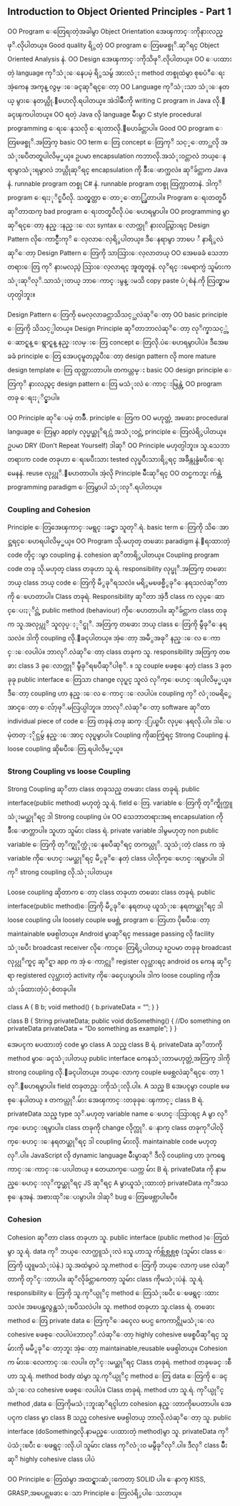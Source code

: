 ## Introduction to Object Oriented Principles - Part 1
OO Program ေတြေရးတဲ့အခါမွာ Object Orientation အေၾကာင္းကိုနားလည္ဖုိ.လိုပါတယ္။ Good quality ရိွတဲ့ OO program ေတြၿဖစ္ဖုိ.ဆုိရင္ Object Oriented Analysis နဲ. OO Design အေၾကာင္းကိုသိဖုိ.လိုပါတယ္။ OO ေပးထားတဲ့ language ကုိသံုးေနေပမဲ့ ရိွသမွ် အားလံုး method တစ္ခုထဲမွာ စုၿပံဳေရး အဲ့ကေန အကုန္ လွမ္းေခၚဆုိရင္ေတာ့ OO Language ကုိသံုးသာ သံုးေနတယ္ မွားေနတယ္လို.ေၿပာလို.ရပါတယ္။ အဲဒါမ်ိဳးကို writing C program in Java လို.ေခၚၾကပါတယ္။ OO ရတဲ့ Java လို language မ်ိဳးမွာ C style procedural programming ေရးေနသလို ေရးတာလို.ေၿပာခ်င္တာပါ။ Good OO program ေတြၿဖစ္ဖုိ.အတြက္ basic OO term ေတြ concept ေတြကုိ သင့္ေတာ္သလို အသံုးၿပဳတတ္ရပါလိမ့္မယ္။ ဥပမာ encapsulation ကဘာလို.အသံုး၀င္တာလဲ ဘယ္ေနရာမွာသံုးရမွာလဲ ဘယ္လိုဆုိရင္ encapsulation ကို ခ်ိဳးေဖာက္သလဲ။ ဆုိခ်င္တာက Java နဲ. runnable program တစ္ခု C# နဲ. runnable program တစ္ခု ထြက္လာတာနဲ. ဒါကုိ program ေရးႏုိင္ၿပီလို. သတ္မွတ္တာ ေတာ္ေတာ္လြဲတာပါ။ Program ေရးတတ္ၿပီဆုိတာထက္ bad program ေရးတတ္ၿပီလို.ပဲေၿပာရမွာပါ။ OO programming မွာဆုိရင္ေတာ့ နည္းနည္းေလး syntax ေလာက္ကုိ နားလည္သြားရင္ Design Pattern လိုေကာင္မ်ိဳးကုိ ေလ့လာေလ့ရိွပါတယ္။ ဒီေနရာမွာ ဘာၿပ ႆ နာရိွလဲဆုိေတာ့ Design Pattern ေတြကို သာသြားေလ့လာတယ္ OO အေၿခခံ သေဘာတရားေတြ ကုိ နားမလည္ပဲ သြားေလ့လာရင္ အူတူတူနဲ. လုိရင္းမေရာက္ပဲ သူမ်ားက သံုးဆုိလုိ.သာသံုးတယ္ ဘာေကာင္းမွန္းမသိ copy paste ပံုစံနဲ.ကို လြတ္မွာမဟုတ္ပါဘူး။

Design Pattern ေတြကို မေလ့လာခင္ဘာသိသင့္သလဲဆုိေတာ့ OO basic principle ေတြကို သိသင့္ပါတယ္။ Design Principle ဆုိတာဘာလဲဆုိေတာ့ လုိက္နာသင့္တဲ့ ေဆာင္ရန္ ေရွာင္ရန္ နည္းလမ္းေတြ concept ေတြလို.ပဲေၿပာရမွာပါပဲ။ ဒီအေၿခခံ principle ေတြ အေပၚမူတည္ၿပီးေတာ့ design pattern လို more mature design template ေတြ ထုတ္ထားတာပါ။ တကယ္တမ္း basic OO design principle ေတြကုိ နားလည္ရင္ design pattern ေတြ မသံုးလဲ ေကာင္းမြန္တဲ့ OO program တခု ေရးႏုိင္မွာပါ။

OO Principle ဆုိေပမဲ့ တခ်ိဳ. principle ေတြက OO မဟုတ္တဲ့ အၿခား procedural language ေတြမွာ apply လုပ္မယ္ဆုိရင္လဲ အသံုး၀င္တဲ့ principle ေတြလဲရိွပါတယ္။ ဥပမာ DRY (Don’t Repeat Yourself) ဒါဆုိ OO Principle မဟုတ္ပါဘူး။ သူ.သေဘာတရားက code တခုဟာ ေရးၿပီးသား tested လုပ္ၿပီးသားရိွရင္ အခ်ိိန္ကုန္ခံၿပီးေရး မေနနဲ. reuse လုပ္လုိ.ေၿပာတာပါ။ အဲ့လို Principle မ်ိဳးဆုိရင္ OO တင္မကဘူး က်န္တဲ့ programming paradigm ေတြမွာပါ သံုးလုိ.ရပါတယ္။

### Coupling and Cohesion

Principle ေတြအေၾကာင္းမရွင္းခင္မွာ သူတုိ.ရဲ. basic term ေတြကို သိေအာင္အရင္ေၿပာရပါလိမ့္မယ္။ OO Program သို.မဟုတ္ တၿခား paradigm နဲ.ေရးထားတဲ့ code တိုင္းမွာ coupling နဲ. cohesion ဆုိတာရိွပါတယ္။ Coupling program code တခု သို.မဟုတ္ class တခုဟာ သူ.ရဲ. responsibility လုပ္ဖုိ.အတြက္ တၿခား ဘယ္ class ဘယ္ code ေတြကို မီွခုိရသလဲ။ မရိွမၿဖစ္မီွခုိေနရသလဲဆုိတာကို ေၿပာတာပါ။ Class တခုရဲ. Responsibility ဆုိတာ အဲ့ဒီ class က လုပ္ေဆာင္ေပးႏုိင္တဲ့ public method (behaviour) ကိုေၿပာတာပါ။ ဆုိခ်င္တာက class တခုက သူ.အလုပ္ကုိ သူလုပ္ႏုိင္ဖုိ. အတြက္ တၿခား ဘယ္ class ေတြကို မွီခုိေနရသလဲ။ ဒါကို coupling လို.ေခၚပါတယ္။ အဲ့ေတာ့ အမီွအခုိ နည္းေလ ေကာင္းေလပါပဲ။ ဘာလုိ.လဲဆုိေတာ့ class တခုက သူ. responsibility အတြက္ တၿခား class 3 ခုေလာက္ကုိ မွီခုိရၿပီဆုိပါစုိ. ။ သူ couple ၿဖစ္ေနတဲ့ class 3 ခုတခုခု public interface ေတြသာ change လုပ္ရင္ သူလဲ လုိက္ေၿပာင္းရပါလိမ့္မယ္။ ဒီေတာ့ coupling ဟာ နည္းေလ ေကာင္းေလပါပဲ။ coupling ကုိ လံုး၀မရိွေအာင္ေတာ့ ေလ်ာ့ဖုိ.မလြယ္ပါဘူး။ ဘာလုိ.လဲဆုိေတာ့ software ဆုိတာ individual piece of code ေတြ တခုနဲ.တခု ဆက္ႏြယ္ၿပီး လုပ္ေနရလို.ပါ။ ဒါေပမဲ့တတ္ႏိုင္သမွ် နည္းေအာင္ လုပ္ရမွာပါ။ Coupling ကိုဆက္ခြဲရင္ Strong Coupling နဲ. loose coupling ဆိုၿပီးေတြ.ရပါလိမ့္မယ္။

### Strong Coupling vs loose Coupling

Strong Coupling ဆုိတာ class တခုသည္ တၿခား class တခုရဲ. public interface(public method) မဟုတ္ပဲ သူ.ရဲ. field ေတြ. variable ေတြကို တုိက္ရိုက္ယူသံုးမယ္ဆုိရင္ ဒါ Strong coupling ပဲ။ OO သေဘာတရားအရ encapsulation ကို ခ်ိဳးေဖာက္တာပါ။ သူဟာ သူမ်ား class ရဲ. private variable ဒါမွမဟုတ္ non public variable ေတြကို တုိက္ရုိုက္သံုးေနၿပီဆုိရင္ တကယ္လုိ. သူသံုးတဲ့ class က အဲ့ variable ကိုေၿပာင္းမယ္ဆုိရင္ မီွခုိေနတဲ့ class ပါလိုက္ေၿပာင္းရမွာပါ။ ဒါကုိ strong coupling လို.သံုးပါတယ္။

Loose coupling ဆိုတာက ေတာ့ class တခုဟာ တၿခား class တခုရဲ. public interface(public method)ေတြကို မီွခုိေနရတယ္ ယူသံုးေနရတယ္ဆုိရင္ ဒါ loose coupling ပါ။ loosely couple ၿဖစ္တဲ့ program ေတြဟာ ပိုၿပီးေတာ့ maintainable ၿဖစ္ပါတယ္။ Android မွာဆုိရင္ message passing လို facility သံုးၿပီး broadcast receiver လိုေကာင္ေတြရိွပါတယ္ ။ဥပမာ တခုခု broadcast လုပ္လုိက္ရင္ ဆုိင္ရာ app က အဲ့ ေကာင္ကုိ register လုပ္ထားရင္ android os ကေန ဆုိင္ရာ registered လုပ္ထားတဲ့ activity ကိုေခၚေပးမွာပါ။ ဒါက loose coupling ကိုအသံုးခ်ထားတဲ့ပံုစံတခုပါ။

class A 
{ B b; 
void method() 
{ b.privateData = “”; } 
}

class B 
{ String privateData; 
public void doSomething() 
{ //Do something on privateData privateData = “Do something as example”; } 
}

အေပၚက ၿပထားတဲ့ code မွာ class A သည္ class B ရဲ. privateData ဆုိတာကို method မွာေခၚသံုးပါတယ္ public interface ကေနသံုးတာမဟုတ္တဲ့အတြက္ ဒါကို strong coupling လို.ေခၚပါတယ္။ ဘယ္ေလာက္ couple ၿဖစ္သလဲဆုိရင္ေတာ့ 1 လုိ.ေၿပာရမွာပါ။ field တခုတည္းကိုသံုးလို.ပါ။. A သည္ B အေပၚမွာ couple ၿဖစ္ေနပါတယ္ ။ တကယ္လုိ.မ်ား အေၾကာင္းတခုခုေၾကာင့္ class B ရဲ. privateData သည္ type သုိ.မဟုတ္ variable name ေၿပာင္းသြားရင္ A မွာ လုိက္ေၿပာင္းရမွာပါ။ class တခုကို change လိုက္လုိ. ေနာက္ class တခုကုိပါလိုက္ေၿပာင္းေနရတယ္ဆုိရင္ ဒါ coupling မ်ားလို. maintainable code မဟုတ္လုိ.ပါ။ JavaScript လို dynamic language မ်ိဳးမွာဆုိ ဒီလို coupling ဟာ ဒုကၡေကာင္းေကာင္းေပးပါတယ္ ။ တေယာက္ေယက္က မ်ား B ရဲ. privateData ကို နာမည္ေၿပာင္းလုိက္မယ္ဆုိရင္ JS ဆုိရင္ A မွာယူသံုးထားတဲ့ privateData ကုိအသစ္ေနအနဲ. အစားထုိးေပးမွာပါ။ ဒါဆုိ bug ေတြၿဖစ္လာပါၿပီ။

### Cohesion

Cohesion ဆုိတာ class တခုဟာ သူ. public interface (public method )ေတြထဲမွာ သူ.ရဲ. data ကုိ ဘယ္ေလာက္ယူသံုးလဲ ။သူ.ဟာသူ က်စ္က်စ္လစ္လစ္ (သူမ်ား class ေတြကို ယူူမသံုးပဲနဲ.) သူ.အထဲမွာပဲ သူ.method ေတြကို ဘယ္ေလာက္ use လဲဆုိတာကို တုိင္းတာပါ။ ဆုိလိုခ်င္တာကေတာ့ သူမ်ား class ကိုမသံုးပဲနဲ. သူ.ရဲ. responsibility ေတြကို သူ.ကုိယ္ပုိင္ method ေတြသံုးၿပီး ေၿဖရွင္းထားသလဲ။ အၿပန္အလွန္အသံုးၿပဳသလဲပါ။ သူ. method တခုဟာ သူ.class ရဲ. တၿခား method ေတြ private data ေတြကုိေခၚေလ ၿပင္ပ ကေကာင္ကိုမသံုးေလ cohesive ၿဖစ္ေလပါပဲ။ဘာလုိ.လဲဆုိေတာ့ highly cohesive ၿဖစ္ၿပီဆုိရင္ သူမ်ားကို မမီွခုိေတာ့ဘူး အဲ့ေတာ့ maintainable,reusable ၿဖစ္ပါတယ္။ Cohesion က မ်ားေလေကာင္းေလပါ။ တုိင္းမယ္ဆုိရင္ Class တခုရဲ. method တခုၿခင္းစီဟာ သူ.ရဲ. method body ထဲမွာ သူ.ကုိယ္ပုိင္ method ေတြ data ေတြကို ေခၚသံုးေလ cohesive ၿဖစ္ေလပါပဲ။ Class တခုရဲ. method ဟာ သူ.ရဲ. ကုိယ္ပုိင္ method ,data ေတြကိုမသံုးဘူးဆုိရင္ဒါဟာ cohesion နည္းတာကိုၿပတာပါ။ အေပၚက class မွာ class B သည္ cohesive ၿဖစ္ပါတယ္ ဘာလို.လဲဆုိေတာ့ သူ. public interface (doSomethingလို.နာမည္ေပးထားတဲ့ method)မွာ သူ. privateData ကုိပဲသံုးၿပီး ေၿဖရွင္းလို.ပါ သူမ်ား class ကုိလံုး၀ မမွီခုိလုိ.ပါ။ ဒီလုိ class မ်ိဳးဆုိ highly cohesive class ပါပဲ

OO Principle ေတြထဲမွာ အထင္ရွားဆံုးကေတာ့ SOLID ပါ။ ေနာက္ KISS, GRASP,အၿပင္တၿခား ေသာ Principle ေတြလဲရိွပါေသးတယ္။

